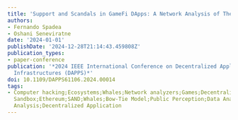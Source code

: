 ```yaml
---
title: 'Support and Scandals in GameFi DApps: A Network Analysis of The Sandbox Transactions'
authors:
- Fernando Spadea
- Oshani Seneviratne
date: '2024-01-01'
publishDate: '2024-12-28T21:14:43.459808Z'
publication_types:
- paper-conference
publication: '*2024 IEEE International Conference on Decentralized Applications and
  Infrastructures (DAPPS)*'
doi: 10.1109/DAPPS61106.2024.00014
tags:
- Computer hacking;Ecosystems;Whales;Network analyzers;Games;Decentralized applications;Stakeholders;Blockchain;The
  Sandbox;Ethereum;SAND;Whales;Bow-Tie Model;Public Perception;Data Analysis;Network
  Analysis;Decentralized Application
---
```


